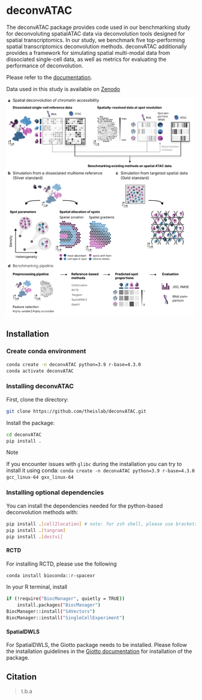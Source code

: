 # deconvATAC

The deconvATAC package provides code used in our benchmarking study for deconvoluting spatialATAC data via deconvolution tools designed for spatial transcriptomics. In our study, we benchmark five top-performing spatial transcriptomics deconvolution methods. deconvATAC additionally provides a framework for simulating spatial multi-modal data from dissociated single-cell data, as well as metrics for evaluating the performance of deconvolution. 


Please refer to the [documentation][link-docs].

Data used in this study is available on [Zenodo](https://zenodo.org/records/15089738)

<p align="left">
<img src="https://github.com/theislab/deconvATAC/blob/main/docs/figure1.png/?raw=true" alt="Study overview" width="700"/>



## Installation


### Create conda environment

```bash
conda create -n deconvATAC python=3.9 r-base=4.3.0
conda activate deconvATAC
```

### Installing deconvATAC

First, clone the directory: 
```bash
git clone https://github.com/theislab/deconvATAC.git
```

Install the package: 
```bash
cd deconvATAC
pip install .
```
> [!NOTE]  
> If you encounter issues with `glibc` during the installation you can try to install it using conda:
> ```conda create -n deconvATAC python=3.9 r-base=4.3.0 gcc_linux-64 gxx_linux-64```
### Installing optional dependencies

You can install the dependencies needed for the python-based deconvolution methods with: 

```bash
pip install .[cell2location] # note: for zsh shell, please use brackets: '.[cell2location]'
pip install .[tangram]
pip install .[destvi]
```

#### RCTD

For installing RCTD, please use the following 
```bash
conda install bioconda::r-spacexr
```
In your R terminal, install
```bash
if (!require("BiocManager", quietly = TRUE))
    install.packages("BiocManager")
BiocManager::install("S4Vectors")
BiocManager::install("SingleCellExperiment")
```

#### SpatialDWLS

For SpatialDWLS, the Giotto package needs to be installed. Please follow the installation guidelines in the [Giotto documentation](https://drieslab.github.io/Giotto_website/articles/installation.html) for installation of the package. 



## Citation

> t.b.a


[issue-tracker]: https://github.com/theislab/deconvATAC/issues
[link-docs]: https://deconvATAC.readthedocs.io
[link-api]: https://deconvatac.readthedocs.io/en/latest/autoapi/index.html
